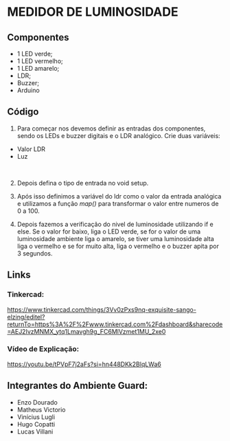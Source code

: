 # MEDIDOR DE LUMINOSIDADE

## Componentes 
- 1 LED verde;
- 1 LED vermelho;
- 1 LED amarelo;
- LDR;
- Buzzer;
- Arduino

## Código

1. Para começar nos devemos definir as entradas dos componentes, sendo os LEDs e buzzer digitais e o LDR analógico. Crie duas variáveis:
- Valor LDR
- Luz

<br>

2. Depois defina o tipo de entrada no void setup.

3. Após isso definimos a variável do ldr como o valor da entrada analógica e utilizamos a função *map()* para transformar o valor entre numeros de 0 a 100.

4. Depois fazemos a verificação do nivel de luminosidade utilizando if e else. Se o valor for baixo, liga o LED verde, se for o valor de uma luminosidade ambiente liga o amarelo, se tiver uma luminosidade alta liga o vermelho e se for muito alta, liga o vermelho e o buzzer apita por 3 segundos.

## Links
### Tinkercad: 
https://www.tinkercad.com/things/3Vv0zPxs9nq-exquisite-sango-elzing/editel?returnTo=https%3A%2F%2Fwww.tinkercad.com%2Fdashboard&sharecode=AEJ2IvzMNMX_ytq1Lmavgh9g_FC6MlVzmet1MU_2xe0

### Vídeo de Explicação:
https://youtu.be/tPVpF7j2aFs?si=hn448DKk2BlqLWa6

## Integrantes do Ambiente Guard:
- Enzo Dourado
- Matheus Victorio
- Vinícius Lugli
- Hugo Copatti
- Lucas Villani
